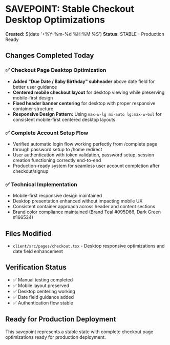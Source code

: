 # SAVEPOINT: Stable Checkout Desktop Optimizations
**Created:** $(date '+%Y-%m-%d %H:%M:%S')
**Status:** STABLE - Production Ready

## Changes Completed Today

### ✅ Checkout Page Desktop Optimization
- **Added "Due Date / Baby Birthday" subheader** above date field for better user guidance
- **Centered mobile checkout layout** for desktop viewing while preserving mobile-first design
- **Fixed header banner centering** for desktop with proper responsive container structure
- **Responsive Design Pattern:** Using `max-w-lg mx-auto lg:max-w-6xl` for consistent mobile-first centered desktop layouts

### ✅ Complete Account Setup Flow
- Verified automatic login flow working perfectly from /complete page through password setup to /home redirect
- User authentication with token validation, password setup, session creation functioning correctly end-to-end
- Production-ready system for seamless user account completion after checkout/signup

### ✅ Technical Implementation
- Mobile-first responsive design maintained
- Desktop presentation enhanced without impacting mobile UX
- Consistent container approach across header and content sections
- Brand color compliance maintained (Brand Teal #095D66, Dark Green #166534)

## Files Modified
- `client/src/pages/checkout.tsx` - Desktop responsive optimizations and date field enhancement

## Verification Status
- ✅ Manual testing completed
- ✅ Mobile layout preserved
- ✅ Desktop centering working
- ✅ Date field guidance added
- ✅ Authentication flow stable

## Ready for Production Deployment
This savepoint represents a stable state with complete checkout page optimizations ready for production deployment.
